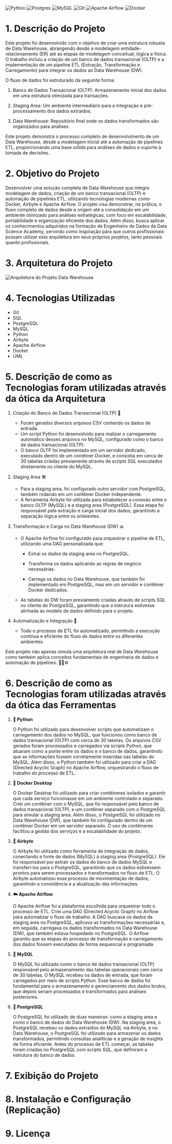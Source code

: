 ![Python](https://img.shields.io/badge/python-3670A0?style=for-the-badge&logo=python&logoColor=ffdd54)
![Postgres](https://img.shields.io/badge/postgres-%23316192.svg?style=for-the-badge&logo=postgresql&logoColor=white)
![MySQL](https://img.shields.io/badge/mysql-4479A1.svg?style=for-the-badge&logo=mysql&logoColor=white)
![Git](https://img.shields.io/badge/git-%23F05033.svg?style=for-the-badge&logo=git&logoColor=white)
![Apache Airflow](https://img.shields.io/badge/Apache%20Airflow-017CEE?style=for-the-badge&logo=Apache%20Airflow&logoColor=white)
![Docker](https://img.shields.io/badge/docker-%230db7ed.svg?style=for-the-badge&logo=docker&logoColor=white)

# 1. Descrição do Projeto

Este projeto foi desenvolvido com o objetivo de criar uma estrutura robusta de Data Warehouse, abrangendo desde a modelagem entidade-relacionamento (ER) até as etapas de modelagem conceitual, lógica e física. O trabalho incluiu a criação de um banco de dados transacional (OLTP) e a implementação de um pipeline ETL (Extração, Transformação e Carregamento) para integrar os dados ao Data Warehouse (DW).

O fluxo de dados foi estruturado da seguinte forma:

1. Banco de Dados Transacional (OLTP): Armazenamento inicial dos dados em uma estrutura otimizada para transações.

2. Staging Area: Um ambiente intermediário para a integração e pré-processamento dos dados extraídos.

3. Data Warehouse: Repositório final onde os dados transformados são organizados para análises.

Este projeto demonstra o processo completo de desenvolvimento de um Data Warehouse, desde a modelagem inicial até a automação de pipelines ETL, proporcionando uma base sólida para análises de dados e suporte à tomada de decisões.

# 2. Objetivo do Projeto

Desenvolver uma solução completa de Data Warehouse que integre modelagem de dados, criação de um banco transacional (OLTP) e automação de pipelines ETL, utilizando tecnologias modernas como Docker, Airbyte e Apache Airflow. O projeto visa demonstrar, na prática, o fluxo completo de dados desde a origem até a consolidação em um ambiente otimizado para análises estratégicas, com foco em escalabilidade, portabilidade e organização eficiente dos dados. Além disso, busca aplicar os conhecimentos adquiridos na formação de Engenheiro de Dados da Data Science Academy, servindo como inspiração para que outros profissionais possam utilizar esta arquitetura em seus próprios projetos, tanto pessoais quanto profissionais.

# 3. Arquitetura do Projeto

![Arquitetura do Projeto Data Warehouse](/assets/images/arquitetura_projeto.png)

# 4. Tecnologias Utilizadas

- Git
- SQL
- PostgreSQL
- MySQL
- Python
- Airbyte
- Apache Airflow
- Docker
- UML

# 5. Descrição de como as Tecnologias foram utilizadas através da ótica da Arquitetura

1.  Criação do Banco de Dados Transacional (OLTP) 🏦

    - Foram gerados diversos arquivos CSV contendo os dados de entrada.
    - Um script Python foi desenvolvido para realizar o carregamento automático desses arquivos no MySQL, configurado como o banco de dados transacional (OLTP).
    - O banco OLTP foi implementado em um servidor dedicado, executado dentro de um contêiner Docker, e consistia em cerca de 30 tabelas criadas previamente através de scripts SQL executados diretamente no cliente do MySQL.

2.  Staging Area 🛠️

    - Para a staging area, foi configurado outro servidor com PostgreSQL, também rodando em um contêiner Docker independente.
    - A ferramenta Airbyte foi utilizada para estabelecer a conexão entre o banco OLTP (MySQL) e a staging area (PostgreSQL). Essa etapa foi responsável pela extração e carga inicial dos dados, garantindo a separação lógica entre os ambientes.

3.  Transformação e Carga no Data Warehouse (DW) 📊

    - O Apache Airflow foi configurado para orquestrar o pipeline de ETL, utilizando uma DAG personalizada que:

      - Extrai os dados da staging area no PostgreSQL.

      - Transforma os dados aplicando as regras de negócio necessárias.
      - Carrega os dados no Data Warehouse, que também foi implementado em PostgreSQL, mas em um servidor e contêiner Docker dedicados.

    - As tabelas do DW foram previamente criadas através de scripts SQL no cliente do PostgreSQL, garantindo que a estrutura estivesse alinhada ao modelo de dados definido para o projeto.

4.  Automatização e Integração 🔄

    - Todo o processo de ETL foi automatizado, permitindo a execução contínua e eficiente do fluxo de dados entre os diferentes ambientes.

Este projeto não apenas simula uma arquitetura real de Data Warehouse como também aplica conceitos fundamentais de engenharia de dados e automação de pipelines. 🐍🐘⚙️

# 6. Descrição de como as Tecnologias foram utilizadas através da ótica das Ferramentas

1. <strong> 🐍 Python </strong>

   O Python foi utilizado para desenvolver scripts que automatizam o carregamento dos dados no MySQL, que funcionou como banco de dados transacional (OLTP) com cerca de 30 tabelas. Os arquivos CSV gerados foram processados e carregados via scripts Python, que atuaram como a ponte entre os dados e o banco de dados, garantindo que as informações fossem corretamente inseridas nas tabelas do MySQL. Além disso, o Python também foi utilizado para criar a DAG (Directed Acyclic Graph) no Apache Airflow, orquestrando o fluxo de trabalho do processo de ETL.

2. <strong> 🐳 Docker Desktop </strong>

   O Docker Desktop foi utilizado para criar contêineres isolados e garantir que cada serviço funcionasse em um ambiente controlado e separado. Criei um contêiner com o MySQL, que foi responsável pelo banco de dados transacional (OLTP), e um contêiner separado com o PostgreSQL para simular a staging area. Além disso, o PostgreSQL foi utilizado no Data Warehouse (DW), que também foi configurado dentro de um contêiner Docker em um servidor separado. O uso de contêineres facilitou a gestão dos serviços e a escalabilidade do projeto.

3. <strong> 🪼 Airbyte </strong>

   O Airbyte foi utilizado como ferramenta de integração de dados, conectando a fonte de dados (MySQL) à staging area (PostgreSQL). Ele foi responsável por extrair os dados do banco de dados MySQL e transferi-los para o PostgreSQL, garantindo que os dados estivessem prontos para serem processados e transformados no fluxo de ETL. O Airbyte automatizou esse processo de movimentação de dados, garantindo a consistência e a atualização das informações.

4. <strong> ☁️ Apache Airflow </strong>

   O Apache Airflow foi a plataforma escolhida para orquestrar todo o processo de ETL. Criei uma DAG (Directed Acyclic Graph) no Airflow para automatizar o fluxo de trabalho. A DAG buscava os dados da staging area no PostgreSQL, aplicava as transformações necessárias e, em seguida, carregava os dados transformados no Data Warehouse (DW), que também estava hospedado no PostgreSQL. O Airflow garantiu que as etapas do processo de transformação e carregamento dos dados fossem executadas de forma sequencial e programada.

5. <strong> 🐬 MySQL </strong>

   O MySQL foi utilizado como o banco de dados transacional (OLTP) responsável pelo armazenamento das tabelas operacionais com cerca de 30 tabelas. O MySQL recebeu os dados de entrada, que foram carregados por meio de scripts Python. Esse banco de dados foi fundamental para o armazenamento e gerenciamento dos dados brutos, que depois seriam processados e transformados para análises posteriores.

6. <strong> 🐘 PostgreSQL </strong>

   O PostgreSQL foi utilizado de duas maneiras: como a staging area e como o banco de dados do Data Warehouse (DW). Na staging area, o PostgreSQL recebeu os dados extraídos do MySQL via Airbyte, e no Data Warehouse, o PostgreSQL foi utilizado para armazenar os dados transformados, permitindo consultas analíticas e a geração de insights de forma eficiente. Antes do processo de ETL começar, as tabelas foram criadas no PostgreSQL com scripts SQL, que definiram a estrutura do banco de dados.

# 7. Exibição do Projeto

# 8. Instalação e Configuração (Replicação)

# 9. Licença
